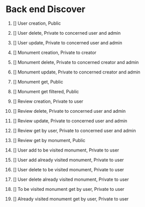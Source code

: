 # Back end Discover

1. [] User creation, Public
2. [] User delete, Private to concerned user and admin
3. [] User update, Private to concerned user and admin

4. [] Monument creation, Private to creator
5. [] Monument delete, Private to concerned creator and admin
6. [] Monument update, Private to concerned creator and admin
7. [] Monument get, Public
8. [] Monument get filtered, Public

9. [] Review creation, Private to user
10. [] Review delete, Private to concerned user and admin
11. [] Review update, Private to concerned user and admin
12. [] Review get by user, Private to concerned user and admin
13. [] Review get by monument, Public

14. [] User add to be visited monument, Private to user
15. [] User add already visited monument, Private to user
16. [] User delete to be visited monument, Private to user
17. [] User delete already visited monument, Private to user
18. [] To be visited monument get by user, Private to user
19. [] Already visited monument get by user, Private to user